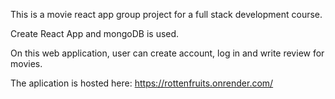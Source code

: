 This is a movie react app group project for a full stack development course. 

Create React App and mongoDB is used.

On this web application, user can create account, log in and write review for movies. 

The aplication is hosted here: https://rottenfruits.onrender.com/
